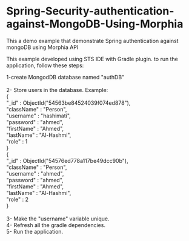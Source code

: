 Spring-Security-authentication-against-MongoDB-Using-Morphia
============================================================

This a demo example that demonstrate Spring authentication against mongoDB using Morphia API<br/>


This example developed using STS IDE with Gradle plugin. to run the application, follow these steps:<br/>

1-create MongodDB database named "authDB"<br/>
<br/>
2- Store users in the database. Example: <br/>
 {<br/>
								"_id" : ObjectId("54563be84524039f074ed878"),<br/>
        "className" : "Person",<br/>
        "username" : "hashimati",<br/>
       "password" : "ahmed",<br/>
        "firstName" : "Ahmed",<br/>
        "lastName" : "Al-Hashmi",<br/>
        "role" : 1<br/>
}<br/>
{<br/>
        "_id" : ObjectId("54576ed778a117be49dcc90b"),<br/>
        "className" : "Person",<br/>
        "username" : "ahmed",<br/>
        "password" : "ahmed",<br/>
        "firstName" : "Ahmed",<br/>
        "lastName" : "Al-Hashmi",<br/>
        "role" : 2<br/>
}<br/>
<br/>
3- Make the "username" variable unique. <br/>
4- Refresh all the gradle dependencies. <br/>
5- Run the application. <br/>
